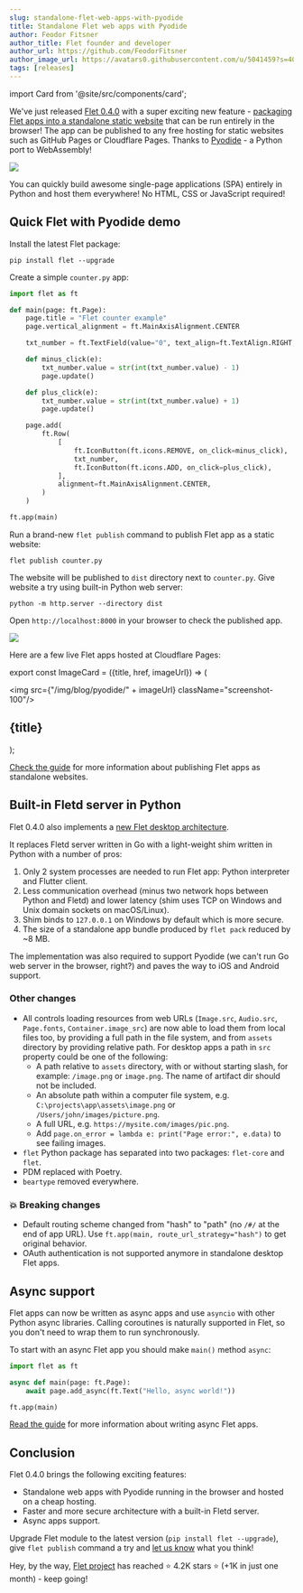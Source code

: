 ```yaml
---
slug: standalone-flet-web-apps-with-pyodide
title: Standalone Flet web apps with Pyodide
author: Feodor Fitsner
author_title: Flet founder and developer
author_url: https://github.com/FeodorFitsner
author_image_url: https://avatars0.githubusercontent.com/u/5041459?s=400&v=4
tags: [releases]
---
```


import Card from '@site/src/components/card';

We've just released [Flet 0.4.0](https://pypi.org/project/flet/) with a super exciting new feature - [packaging Flet apps into a standalone static website](/docs/guides/python/publishing-static-website) that can be run entirely in the browser! The app can be published to any free hosting for static websites such as GitHub Pages or Cloudflare Pages. Thanks to [Pyodide](https://pyodide.org/en/stable/) - a Python port to WebAssembly!

<img src="/img/blog/pyodide/pyodide-logo.png" className="screenshot-50" />

You can quickly build awesome single-page applications (SPA) entirely in Python and host them everywhere! No HTML, CSS or JavaScript required!

## Quick Flet with Pyodide demo

Install the latest Flet package:

```
pip install flet --upgrade
```

Create a simple `counter.py` app:

```python title="counter.py"
import flet as ft

def main(page: ft.Page):
    page.title = "Flet counter example"
    page.vertical_alignment = ft.MainAxisAlignment.CENTER

    txt_number = ft.TextField(value="0", text_align=ft.TextAlign.RIGHT, width=100)

    def minus_click(e):
        txt_number.value = str(int(txt_number.value) - 1)
        page.update()

    def plus_click(e):
        txt_number.value = str(int(txt_number.value) + 1)
        page.update()

    page.add(
        ft.Row(
            [
                ft.IconButton(ft.icons.REMOVE, on_click=minus_click),
                txt_number,
                ft.IconButton(ft.icons.ADD, on_click=plus_click),
            ],
            alignment=ft.MainAxisAlignment.CENTER,
        )
    )

ft.app(main)
```

Run a brand-new `flet publish` command to publish Flet app as a static website:

```
flet publish counter.py
```

The website will be published to `dist` directory next to `counter.py`.
Give website a try using built-in Python web server:

```
python -m http.server --directory dist
```

Open `http://localhost:8000` in your browser to check the published app.

<img src="/img/docs/getting-started/flet-counter-safari.png" className="screenshot-50" />

Here are a few live Flet apps hosted at Cloudflare Pages:

export const ImageCard = ({title, href, imageUrl}) => (
    <div className="col col--4 margin-bottom--lg">
      <Card href={href}>
        <img src={"/img/blog/pyodide/" + imageUrl} className="screenshot-100"/>
        <h2>{title}</h2>
      </Card>
    </div>
);

<div className="margin-top--lg">
  <section className="row">
    <ImageCard title="To-Do" href="https://flet-todo.pages.dev" imageUrl="todo-screenshot.png" />
    <ImageCard title="Icons browser" href="https://flet-icons-browser.pages.dev" imageUrl="icons-browser-screenshot.png" />
    <ImageCard title="Calc" href="https://flet-calc.pages.dev" imageUrl="calc-screenshot.png" />
    <ImageCard title="Solitaire" href="https://flet-solitaire.pages.dev" imageUrl="solitaire-screenshot.png" />
    <ImageCard title="Trolli" href="https://flet-boards.pages.dev" imageUrl="trolli-screenshot.png" />
  </section>
</div>

[Check the guide](/docs/guides/python/publishing-static-website) for more information about publishing Flet apps as standalone websites.

## Built-in Fletd server in Python

Flet 0.4.0 also implements a [new Flet desktop architecture](https://flet.dev/blog/flet-mobile-update#flet-new-desktop-architecture).

It replaces Fletd server written in Go with a light-weight shim written in Python with a number of pros:

1. Only 2 system processes are needed to run Flet app: Python interpreter and Flutter client.
2. Less communication overhead (minus two network hops between Python and Fletd) and lower latency (shim uses TCP on Windows and Unix domain sockets on macOS/Linux).
3. Shim binds to `127.0.0.1` on Windows by default which is more secure.
4. The size of a standalone app bundle produced by `flet pack` reduced by ~8 MB.

The implementation was also required to support Pyodide (we can't run Go web server in the browser, right?) and paves the way to iOS and Android support.

### Other changes

* All controls loading resources from web URLs (`Image.src`, `Audio.src`, `Page.fonts`, `Container.image_src`) are now able to load them from local files too, by providing a full path in the file system, and from `assets` directory by providing relative path. For desktop apps a path in `src` property could be one of the following:
  * A path relative to `assets` directory, with or without starting slash, for example: `/image.png` or `image.png`. The name of artifact dir should not be included.
  * An absolute path within a computer file system, e.g. `C:\projects\app\assets\image.png` or `/Users/john/images/picture.png`.
  * A full URL, e.g. `https://mysite.com/images/pic.png`.
  * Add `page.on_error = lambda e: print("Page error:", e.data)` to see failing images.
* `flet` Python package has separated into two packages: `flet-core` and `flet`.
* PDM replaced with Poetry.
* `beartype` removed everywhere.

### 💥 Breaking changes

* Default routing scheme changed from "hash" to "path" (no `/#/` at the end of app URL). Use `ft.app(main, route_url_strategy="hash")` to get original behavior.
* OAuth authentication is not supported anymore in standalone desktop Flet apps.

## Async support

Flet apps can now be written as async apps and use `asyncio` with other Python async libraries. Calling coroutines is naturally supported in Flet, so you don't need to wrap them to run synchronously.

To start with an async Flet app you should make `main()` method `async`:

```python
import flet as ft

async def main(page: ft.Page):
    await page.add_async(ft.Text("Hello, async world!"))

ft.app(main)
```

[Read the guide](/docs/guides/python/async-apps) for more information about writing async Flet apps.

## Conclusion

Flet 0.4.0 brings the following exciting features:

- Standalone web apps with Pyodide running in the browser and hosted on a cheap hosting.
- Faster and more secure architecture with a built-in Fletd server.
- Async apps support.

Upgrade Flet module to the latest version (`pip install flet --upgrade`), give `flet publish` command a try and [let us know](https://discord.gg/dzWXP8SHG8) what you think!

Hey, by the way, [Flet project](https://github.com/flet-dev/flet) has reached ⭐️ 4.2K stars ⭐️ (+1K in just one month) - keep going! 